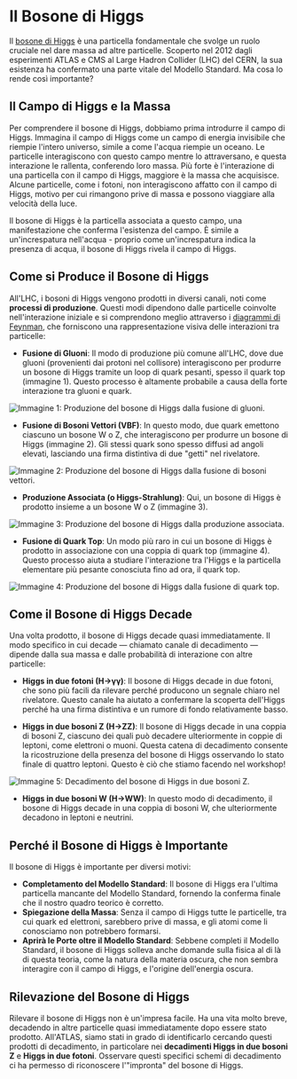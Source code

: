 # Il Bosone di Higgs
Il [bosone di Higgs](http://cds.cern.ch/record/2775211/files/Higgs_Boson.pdf?version=1) è una particella fondamentale che svolge un ruolo cruciale nel dare massa ad altre particelle. Scoperto nel 2012 dagli esperimenti ATLAS e CMS al Large Hadron Collider (LHC) del CERN, la sua esistenza ha confermato una parte vitale del Modello Standard. Ma cosa lo rende così importante?

## Il Campo di Higgs e la Massa
Per comprendere il bosone di Higgs, dobbiamo prima introdurre il campo di Higgs. Immagina il campo di Higgs come un campo di energia invisibile che riempie l'intero universo, simile a come l'acqua riempie un oceano. Le particelle interagiscono con questo campo mentre lo attraversano, e questa interazione le rallenta, conferendo loro massa. Più forte è l'interazione di una particella con il campo di Higgs, maggiore è la massa che acquisisce. Alcune particelle, come i fotoni, non interagiscono affatto con il campo di Higgs, motivo per cui rimangono prive di massa e possono viaggiare alla velocità della luce.

Il bosone di Higgs è la particella associata a questo campo, una manifestazione che conferma l'esistenza del campo. È simile a un'increspatura nell'acqua - proprio come un'increspatura indica la presenza di acqua, il bosone di Higgs rivela il campo di Higgs.

## Come si Produce il Bosone di Higgs
All'LHC, i bosoni di Higgs vengono prodotti in diversi canali, noti come **processi di produzione**. Questi modi dipendono dalle particelle coinvolte nell'interazione iniziale e si comprendono meglio attraverso i [diagrammi di Feynman](https://cds.cern.ch/record/2759490/files/Feynman%20Diagrams%20-%20ATLAS%20Cheat%20Sheet.pdf), che forniscono una rappresentazione visiva delle interazioni tra particelle:

- **Fusione di Gluoni**: Il modo di produzione più comune all'LHC, dove due gluoni (provenienti dai protoni nel collisore) interagiscono per produrre un bosone di Higgs tramite un loop di quark pesanti, spesso il quark top (immagine 1). Questo processo è altamente probabile a causa della forte interazione tra gluoni e quark.

![Immagine 1: Produzione del bosone di Higgs dalla fusione di gluoni.](images/ggH.png)

- **Fusione di Bosoni Vettori (VBF)**: In questo modo, due quark emettono ciascuno un bosone W o Z, che interagiscono per produrre un bosone di Higgs (immagine 2). Gli stessi quark sono spesso diffusi ad angoli elevati, lasciando una firma distintiva di due "getti" nel rivelatore.

![Immagine 2: Produzione del bosone di Higgs dalla fusione di bosoni vettori.](images/VBFH.png)

- **Produzione Associata (o Higgs-Strahlung)**: Qui, un bosone di Higgs è prodotto insieme a un bosone W o Z (immagine 3).

![Immagine 3: Produzione del bosone di Higgs dalla produzione associata.](images/WH.png)

- **Fusione di Quark Top**: Un modo più raro in cui un bosone di Higgs è prodotto in associazione con una coppia di quark top (immagine 4). Questo processo aiuta a studiare l'interazione tra l'Higgs e la particella elementare più pesante conosciuta fino ad ora, il quark top.

![Immagine 4: Produzione del bosone di Higgs dalla fusione di quark top.](images/ttbarfusion.png)

## Come il Bosone di Higgs Decade
Una volta prodotto, il bosone di Higgs decade quasi immediatamente. Il modo specifico in cui decade — chiamato canale di decadimento — dipende dalla sua massa e dalle probabilità di interazione con altre particelle:

- **Higgs in due fotoni (H→γγ)**: Il bosone di Higgs decade in due fotoni, che sono più facili da rilevare perché producono un segnale chiaro nel rivelatore. Questo canale ha aiutato a confermare la scoperta dell'Higgs perché ha una firma distintiva e un rumore di fondo relativamente basso.

- **Higgs in due bosoni Z (H→ZZ)**: Il bosone di Higgs decade in una coppia di bosoni Z, ciascuno dei quali può decadere ulteriormente in coppie di leptoni, come elettroni o muoni. Questa catena di decadimento consente la ricostruzione della presenza del bosone di Higgs osservando lo stato finale di quattro leptoni. Questo è ciò che stiamo facendo nel workshop!

![Immagine 5: Decadimento del bosone di Higgs in due bosoni Z.](images/HZZ_feynman.png)

- **Higgs in due bosoni W (H→WW)**: In questo modo di decadimento, il bosone di Higgs decade in una coppia di bosoni W, che ulteriormente decadono in leptoni e neutrini.

## Perché il Bosone di Higgs è Importante
Il bosone di Higgs è importante per diversi motivi:
- **Completamento del Modello Standard**: Il bosone di Higgs era l'ultima particella mancante del Modello Standard, fornendo la conferma finale che il nostro quadro teorico è corretto.
- **Spiegazione della Massa**: Senza il campo di Higgs tutte le particelle, tra cui quark ed elettroni, sarebbero prive di massa, e gli atomi come li conosciamo non potrebbero formarsi.
- **Aprirà le Porte oltre il Modello Standard**: Sebbene completi il Modello Standard, il bosone di Higgs solleva anche domande sulla fisica al di là di questa teoria, come la natura della materia oscura, che non sembra interagire con il campo di Higgs, e l'origine dell'energia oscura.

## Rilevazione del Bosone di Higgs
Rilevare il bosone di Higgs non è un'impresa facile. Ha una vita molto breve, decadendo in altre particelle quasi immediatamente dopo essere stato prodotto. All'ATLAS, siamo stati in grado di identificarlo cercando questi prodotti di decadimento, in particolare nei **decadimenti Higgs in due bosoni Z** e **Higgs in due fotoni**. Osservare questi specifici schemi di decadimento ci ha permesso di riconoscere l'"impronta" del bosone di Higgs.